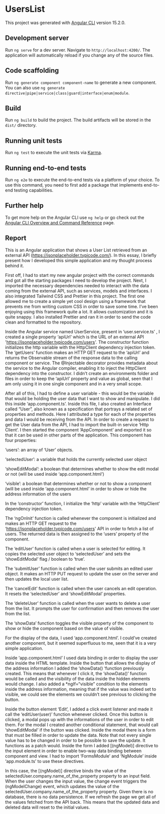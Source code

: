 # UsersList

This project was generated with [Angular CLI](https://github.com/angular/angular-cli) version 15.2.0.

## Development server

Run `ng serve` for a dev server. Navigate to `http://localhost:4200/`. The application will automatically reload if you change any of the source files.

## Code scaffolding

Run `ng generate component component-name` to generate a new component. You can also use `ng generate directive|pipe|service|class|guard|interface|enum|module`.

## Build

Run `ng build` to build the project. The build artifacts will be stored in the `dist/` directory.

## Running unit tests

Run `ng test` to execute the unit tests via [Karma](https://karma-runner.github.io).

## Running end-to-end tests

Run `ng e2e` to execute the end-to-end tests via a platform of your choice. To use this command, you need to first add a package that implements end-to-end testing capabilities.

## Further help

To get more help on the Angular CLI use `ng help` or go check out the [Angular CLI Overview and Command Reference](https://angular.io/cli) page.


## Report

This is an Angular application that shows a User List retrieved from an external API (https://jsonplaceholder.typicode.com/).
In this essay, I briefly present how I developed this simple application and my thought process behind it.

First off, I had to start my new angular project with the correct commands and got all the starting packages I need to develop the project. Next, I imported the necessary dependencies needed to interact with the data coming from the external API, such as services, models and interfaces.
I also integrated Tailwind CSS and Prettier in this project. The first one allowed me to create a simple yet cool design using a framework that prevents me from writing custom CSS in order to save some time. I’ve been enjoying using this framework quite a lot. It allows customization and it is quite snappy. I also installed Prettier and ran it in order to send the code clean and formatted to the repository.

Inside the Angular service named UserService, present in ‘user.service.ts’ , I created a single property ‘apiUrl’ which is the URL of an external API 'https://jsonplaceholder.typicode.com/users'. The constructor function initializes the http variable with the HttpClient dependency injection token. The ‘getUsers’ function makes an HTTP GET request to the ‘apiUrl’ and returns the Observable stream of the response data to the calling component or service. The @Injectable decorator provides metadata about the service to the Angular compiler, enabling it to inject the HttpClient dependency into the constructor. I didn’t create an environments folder and files in order to keep the ‘apiUrl’ property and value as global, seen that I am only using it in one single component and in a very small scope.

After all of this, I had to define a user variable - this would be the variable that would be holding the user data that I want to show and manipulate. I did this inside ‘app.component.ts’. Inside this file, I also created an Interface called “User”, also known as a specification that portrays a related set of properties and methods. Here I attributed a type for each of the properties and data I would be receiving from the API. In order to create a request to get the User data from the API, I had to import the built-in service ‘Http Client’. I then started the component ‘AppComponent’ and exported it so that it can be used in other parts of the application. This component has four properties:

‘users’: an array of ‘User’ objects.

‘selectedUser’: a variable that holds the currently selected user object

‘showEditModal’: a boolean that determines whether to show the edit modal or not (will be used inside ‘app.component.html’)

‘visible’: a boolean that determines whether or not to show a component (will be used inside ‘app.component.html’ in order to show or hide the address information of the users

In the ‘constructor’ function, I initialize the ‘http’ variable with the ‘HttpClient’ dependency injection token.

The ‘ngOnInit’ function is called whenever the component is initialized and makes an HTTP GET request to the ‘https://jsonplaceholder.typicode.com/users' API in order to fetch a list of users. The returned data is then assigned to the ‘users’ property of the component.

The ‘editUser’ function is called when a user is selected for editing. It copies the selected user object to ‘selectedUser’ and sets the ‘showEditModal’ flag / boolean to ‘true’.

The ‘submitUser’ function is called when the user submits an edited user object. It makes an HTTP PUT request to update the user on the server and then updates the local user list. 

The ‘cancelEdit’ function is called when the user cancels an edit operation. It resets the ‘selectedUser’ and ‘showEditModal’ properties. 

The ‘deleteUser’ function is called when the user wants to delete a user from the list. It prompts the user for confirmation and then removes the user from the list.

The ‘showData’ function toggles the visible property of the component to show or hide the component based on the value of visible.

 
For the display of the data, I used ‘app.component.html’. I could’ve created another component, but it seemed superfluous to me, seen that it is a very simple application.

Inside ‘app.component.html’ I used data binding in order to display the user data inside the HTML template. Inside the button that allows the display of the address information I added the ‘showData() ‘function previously created. This means that whenever I click it, the ‘showData()’ function would be called and the visibility of the data inside the hidden elements would change. I also added a *ngIf=“visible” condition to the elements inside the address information, meaning that if the value was indeed set to visible, we could see the elements we couldn’t see previous to clicking the button.

Inside the button element ‘Edit’, I added a click event listener and made it call the ‘editUser(user)’ function whenever clicked. Once this button is clicked, a modal pops up with the informations of the user in order to edit them. For the modal I created another conditional statement, that would call ‘showEditModal’ if the button was clicked. Inside the modal there is a form that must be filled in order to update the data. Note that not every single value has to be changed in order to be possible to save the update. It functions as a patch would. Inside the form I added [(ngModel)] directive to the input element in order to enable two-way data binding between component and view.  I had to import ‘FormsModule’ and ‘NgModule’ inside ‘app.module.ts’ to use these directives.

In this case, the [(ngModel)] directive binds the value of the selectedUser.company.name_of_the_property property to an input field. When the user changes the input value, the change event triggers the (ngModelChange) event, which updates the value of the selectedUser.company.name_of_the_property property.
Given there is no database, there is no data persistence. If we refresh the page we get all of the values fetched from the API back. This means that the updated data and deleted data will reset to the initial values.
